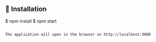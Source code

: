 


## 🚀 Installation


$ npm install
$ npm start
```

The application will open in the browser on http://localhost:3000
